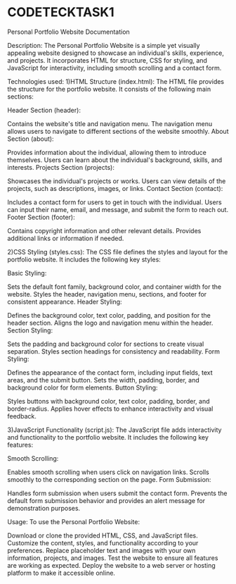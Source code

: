 # CODETECKTASK1
 Personal Portfolio Website Documentation 

Description:
The Personal Portfolio Website is a simple yet visually appealing website designed to showcase an individual's skills, experience, and projects. It incorporates HTML for structure, CSS for styling, and JavaScript for interactivity, including smooth scrolling and a contact form.

Technologies used:
1)HTML Structure (index.html):
The HTML file provides the structure for the portfolio website. It consists of the following main sections:

Header Section (header):

Contains the website's title and navigation menu.
The navigation menu allows users to navigate to different sections of the website smoothly.
About Section (about):

Provides information about the individual, allowing them to introduce themselves.
Users can learn about the individual's background, skills, and interests.
Projects Section (projects):

Showcases the individual's projects or works.
Users can view details of the projects, such as descriptions, images, or links.
Contact Section (contact):

Includes a contact form for users to get in touch with the individual.
Users can input their name, email, and message, and submit the form to reach out.
Footer Section (footer):

Contains copyright information and other relevant details.
Provides additional links or information if needed.

2)CSS Styling (styles.css):
The CSS file defines the styles and layout for the portfolio website. It includes the following key styles:

Basic Styling:

Sets the default font family, background color, and container width for the website.
Styles the header, navigation menu, sections, and footer for consistent appearance.
Header Styling:

Defines the background color, text color, padding, and position for the header section.
Aligns the logo and navigation menu within the header.
Section Styling:

Sets the padding and background color for sections to create visual separation.
Styles section headings for consistency and readability.
Form Styling:

Defines the appearance of the contact form, including input fields, text areas, and the submit button.
Sets the width, padding, border, and background color for form elements.
Button Styling:

Styles buttons with background color, text color, padding, border, and border-radius.
Applies hover effects to enhance interactivity and visual feedback.

3)JavaScript Functionality (script.js):
The JavaScript file adds interactivity and functionality to the portfolio website. It includes the following key features:

Smooth Scrolling:

Enables smooth scrolling when users click on navigation links.
Scrolls smoothly to the corresponding section on the page.
Form Submission:

Handles form submission when users submit the contact form.
Prevents the default form submission behavior and provides an alert message for demonstration purposes.

Usage:
To use the Personal Portfolio Website:

Download or clone the provided HTML, CSS, and JavaScript files.
Customize the content, styles, and functionality according to your preferences.
Replace placeholder text and images with your own information, projects, and images.
Test the website to ensure all features are working as expected.
Deploy the website to a web server or hosting platform to make it accessible online.

